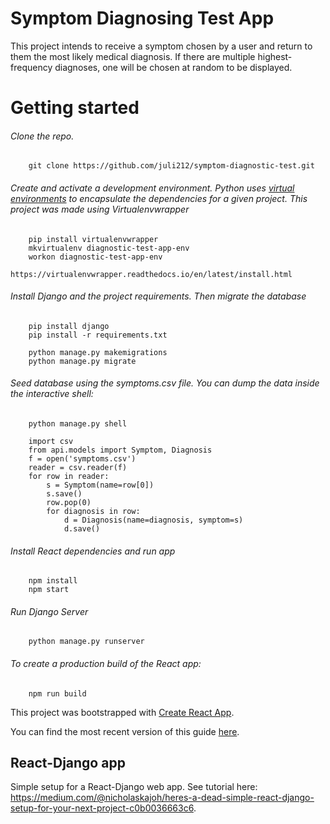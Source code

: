 # Symptom Diagnosing Test App

This project intends to receive a symptom chosen by a user and return to them the most likely medical diagnosis. If there are multiple highest-frequency diagnoses, one will be chosen at random to be displayed.


# Getting started

###### Clone the repo.

        git clone https://github.com/juli212/symptom-diagnostic-test.git

###### Create and activate a development environment. Python uses [virtual environments](http://docs.python-guide.org/en/latest/dev/virtualenvs/) to encapsulate the dependencies for a given project. This project was made using Virtualenvwrapper

        pip install virtualenvwrapper
        mkvirtualenv diagnostic-test-app-env
        workon diagnostic-test-app-env

    https://virtualenvwrapper.readthedocs.io/en/latest/install.html

###### Install Django and the project requirements. Then migrate the database

        pip install django
        pip install -r requirements.txt

        python manage.py makemigrations
        python manage.py migrate

###### Seed database using the symptoms.csv file. You can dump the data inside the interactive shell:

        python manage.py shell

        import csv
        from api.models import Symptom, Diagnosis
        f = open('symptoms.csv')
        reader = csv.reader(f)
        for row in reader:
            s = Symptom(name=row[0])
            s.save()
            row.pop(0)
            for diagnosis in row:
                d = Diagnosis(name=diagnosis, symptom=s)
                d.save() 

###### Install React dependencies and run app

        npm install
        npm start

###### Run Django Server

        python manage.py runserver

###### To create a production build of the React app:

        npm run build


This project was bootstrapped with [Create React App](https://github.com/facebookincubator/create-react-app).

You can find the most recent version of this guide [here](https://github.com/facebookincubator/create-react-app/blob/master/packages/react-scripts/template/README.md).

## React-Django app
Simple setup for a React-Django web app. See tutorial here: https://medium.com/@nicholaskajoh/heres-a-dead-simple-react-django-setup-for-your-next-project-c0b0036663c6.

